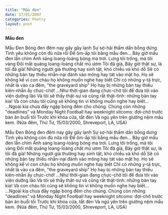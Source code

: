 ```yaml
---
title: "Mầu đen"
date: 17/01/2007
categories: Poetry
layout: post
---
```


**Mầu đen**

Mầu Đen
Bóng đen đêm nay gây gây lạnh
Sự sợ-hãi thấm dần bỗng dưng
Tình yêu không còn đủ nữa rồi
Để ôm-ấp tôi bằng mầu đen...
Bây giờ mầu đen lẩn chìm
Ánh sáng loang-loáng bóng ma trơi.
Lưng tôi trống, má tôi vàng
Đôi mắt quáng loang-loáng chất mủ ươm
Tôi đã già,
Bây giờ thật sự, là
tôi đã già!
Những người già thường hay sinh tật, khó chiều và khó dỗ
Sẽ có những bàn tay thiếu nhẫn-nại
đánh vào mông hay tát vào mặt họ.
Họ sẽ không kể vì con cháu họ không muốn nghe hay biết
Chỉ có những y-tá trực, nhất là vào ca đêm, "the graveyard ship"
Họ hay bị những bàn tay thiếu kiên-nhẫn ấy chực-chờ!
...Như thời-gian đang chực-chờ tôi để đưa tôi vào viện dưỡng lão
Và tôi sẽ thấy thật-sự và cũng rất thật-tình: những bàn tay kia!
Và con cháu tôi cũng sẽ không tin vì không muốn nghe hay biết...
...Ngoài kia chưa đầy ngập bóng đêm cho chúng.
Chúng còn những "deadlines" và Monday Night Football hay weeknight sitcoms: đợi-chờ trước bàn ăn buổi tối
Trước khi khóa cửa, tắt đèn
Và ngủ yên trên giường nệm mầu kem.
(Nửa đêm, Thứ Tư, 15/03/2000, Shreveport, LA, USA)

Mầu Đen
Bóng đen đêm nay gây gây lạnh
Sự sợ-hãi thấm dần bỗng dưng
Tình yêu không còn đủ nữa rồi
Để ôm-ấp tôi bằng mầu đen...
Bây giờ mầu đen lẩn chìm
Ánh sáng loang-loáng bóng ma trơi.
Lưng tôi trống, má tôi vàng
Đôi mắt quáng loang-loáng chất mủ ươm
Tôi đã già,
Bây giờ thật sự, là
tôi đã già!
Những người già thường hay sinh tật, khó chiều và khó dỗ
Sẽ có những bàn tay thiếu nhẫn-nại
đánh vào mông hay tát vào mặt họ.
Họ sẽ không kể vì con cháu họ không muốn nghe hay biết
Chỉ có những y-tá trực, nhất là vào ca đêm, "the graveyard ship"
Họ hay bị những bàn tay thiếu kiên-nhẫn ấy chực-chờ!
...Như thời-gian đang chực-chờ tôi để đưa tôi vào viện dưỡng lão
Và tôi sẽ thấy thật-sự và cũng rất thật-tình: những bàn tay kia!
Và con cháu tôi cũng sẽ không tin vì không muốn nghe hay biết...
...Ngoài kia chưa đầy ngập bóng đêm cho chúng.
Chúng còn những "deadlines" và Monday Night Football hay weeknight sitcoms: đợi-chờ trước bàn ăn buổi tối
Trước khi khóa cửa, tắt đèn
Và ngủ yên trên giường nệm mầu kem.
(Nửa đêm, Thứ Tư, 15/03/2000, Shreveport, LA, USA)

